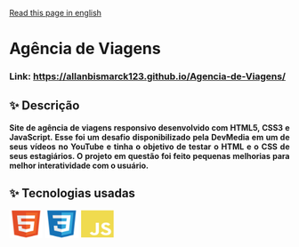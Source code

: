 <a href="README.md" target="_blank">Read this page in english<a/> 

# Agência de Viagens
### Link: https://allanbismarck123.github.io/Agencia-de-Viagens/

## ✨ Descrição

#### <p align="justify">Site de agência de viagens responsivo desenvolvido com HTML5, CSS3 e JavaScript. Esse foi um desafio disponibilizado pela DevMedia em um de seus vídeos no YouTube e tinha o objetivo de testar o HTML e o CSS de seus estagiários. O projeto em questão foi feito pequenas melhorias para melhor interatividade com o usuário.</p>


## ✨ Tecnologias usadas
<div style="display: inline_block">
  <img align="center" alt="Allan-HTML" height="50" width="60" src="https://raw.githubusercontent.com/devicons/devicon/master/icons/html5/html5-original.svg">
  <img align="center" alt="Allan-CSS" height="50" width="60" src="https://raw.githubusercontent.com/devicons/devicon/master/icons/css3/css3-original.svg">
  <img align="center" alt="Allan-Js" height="50" width="60" src="https://raw.githubusercontent.com/devicons/devicon/master/icons/javascript/javascript-plain.svg">
</div>
